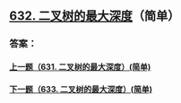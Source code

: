 ## [632. 二叉树的最大深度](https://leetcode-cn.com/problems/merge-two-sorted-lists/)（简单）





### 答案：



#### [上一题（631. 二叉树的最大深度）(简单)](https://github.com/sdwwld/leetCode/blob/master/src/main/java/com/wld/java/leetcode/leetCode0631.md)

#### [下一题（633. 二叉树的最大深度）(简单)](https://github.com/sdwwld/leetCode/blob/master/src/main/java/com/wld/java/leetcode/leetCode0633.md)